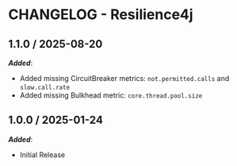 # CHANGELOG - Resilience4j

## 1.1.0 / 2025-08-20

***Added***:

* Added missing CircuitBreaker metrics: `not.permitted.calls` and `slow.call.rate`
* Added missing Bulkhead metric: `core.thread.pool.size`

## 1.0.0 / 2025-01-24

***Added***:

* Initial Release
